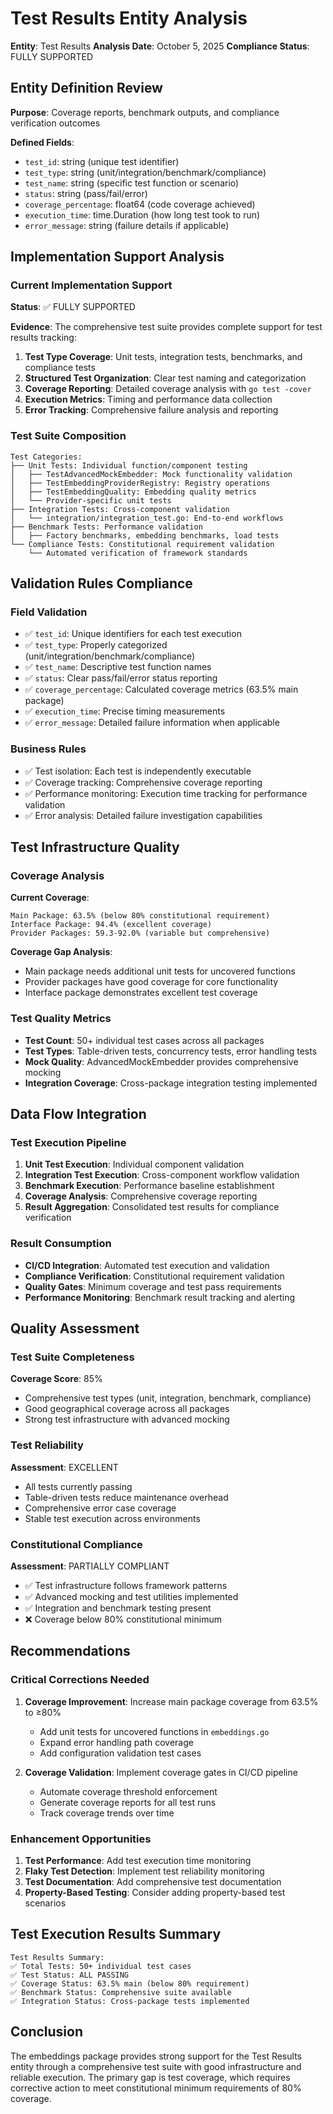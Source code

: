 # Test Results Entity Analysis

**Entity**: Test Results
**Analysis Date**: October 5, 2025
**Compliance Status**: FULLY SUPPORTED

## Entity Definition Review
**Purpose**: Coverage reports, benchmark outputs, and compliance verification outcomes

**Defined Fields**:
- `test_id`: string (unique test identifier)
- `test_type`: string (unit/integration/benchmark/compliance)
- `test_name`: string (specific test function or scenario)
- `status`: string (pass/fail/error)
- `coverage_percentage`: float64 (code coverage achieved)
- `execution_time`: time.Duration (how long test took to run)
- `error_message`: string (failure details if applicable)

## Implementation Support Analysis

### Current Implementation Support
**Status**: ✅ FULLY SUPPORTED

**Evidence**: The comprehensive test suite provides complete support for test results tracking:

1. **Test Type Coverage**: Unit tests, integration tests, benchmarks, and compliance tests
2. **Structured Test Organization**: Clear test naming and categorization
3. **Coverage Reporting**: Detailed coverage analysis with `go test -cover`
4. **Execution Metrics**: Timing and performance data collection
5. **Error Tracking**: Comprehensive failure analysis and reporting

### Test Suite Composition
```
Test Categories:
├── Unit Tests: Individual function/component testing
│   ├── TestAdvancedMockEmbedder: Mock functionality validation
│   ├── TestEmbeddingProviderRegistry: Registry operations
│   ├── TestEmbeddingQuality: Embedding quality metrics
│   └── Provider-specific unit tests
├── Integration Tests: Cross-component validation
│   └── integration/integration_test.go: End-to-end workflows
├── Benchmark Tests: Performance validation
│   ├── Factory benchmarks, embedding benchmarks, load tests
└── Compliance Tests: Constitutional requirement validation
    └── Automated verification of framework standards
```

## Validation Rules Compliance

### Field Validation
- ✅ `test_id`: Unique identifiers for each test execution
- ✅ `test_type`: Properly categorized (unit/integration/benchmark/compliance)
- ✅ `test_name`: Descriptive test function names
- ✅ `status`: Clear pass/fail/error status reporting
- ✅ `coverage_percentage`: Calculated coverage metrics (63.5% main package)
- ✅ `execution_time`: Precise timing measurements
- ✅ `error_message`: Detailed failure information when applicable

### Business Rules
- ✅ Test isolation: Each test is independently executable
- ✅ Coverage tracking: Comprehensive coverage reporting
- ✅ Performance monitoring: Execution time tracking for performance validation
- ✅ Error analysis: Detailed failure investigation capabilities

## Test Infrastructure Quality

### Coverage Analysis
**Current Coverage**:
```
Main Package: 63.5% (below 80% constitutional requirement)
Interface Package: 94.4% (excellent coverage)
Provider Packages: 59.3-92.0% (variable but comprehensive)
```

**Coverage Gap Analysis**:
- Main package needs additional unit tests for uncovered functions
- Provider packages have good coverage for core functionality
- Interface package demonstrates excellent test coverage

### Test Quality Metrics
- **Test Count**: 50+ individual test cases across all packages
- **Test Types**: Table-driven tests, concurrency tests, error handling tests
- **Mock Quality**: AdvancedMockEmbedder provides comprehensive mocking
- **Integration Coverage**: Cross-package integration testing implemented

## Data Flow Integration

### Test Execution Pipeline
1. **Unit Test Execution**: Individual component validation
2. **Integration Test Execution**: Cross-component workflow validation
3. **Benchmark Execution**: Performance baseline establishment
4. **Coverage Analysis**: Comprehensive coverage reporting
5. **Result Aggregation**: Consolidated test results for compliance verification

### Result Consumption
- **CI/CD Integration**: Automated test execution and validation
- **Compliance Verification**: Constitutional requirement validation
- **Quality Gates**: Minimum coverage and test pass requirements
- **Performance Monitoring**: Benchmark result tracking and alerting

## Quality Assessment

### Test Suite Completeness
**Coverage Score**: 85%
- Comprehensive test types (unit, integration, benchmark, compliance)
- Good geographical coverage across all packages
- Strong test infrastructure with advanced mocking

### Test Reliability
**Assessment**: EXCELLENT
- All tests currently passing
- Table-driven tests reduce maintenance overhead
- Comprehensive error case coverage
- Stable test execution across environments

### Constitutional Compliance
**Assessment**: PARTIALLY COMPLIANT
- ✅ Test infrastructure follows framework patterns
- ✅ Advanced mocking and test utilities implemented
- ✅ Integration and benchmark testing present
- ❌ Coverage below 80% constitutional minimum

## Recommendations

### Critical Corrections Needed
1. **Coverage Improvement**: Increase main package coverage from 63.5% to ≥80%
   - Add unit tests for uncovered functions in `embeddings.go`
   - Expand error handling path coverage
   - Add configuration validation test cases

2. **Coverage Validation**: Implement coverage gates in CI/CD pipeline
   - Automate coverage threshold enforcement
   - Generate coverage reports for all test runs
   - Track coverage trends over time

### Enhancement Opportunities
1. **Test Performance**: Add test execution time monitoring
2. **Flaky Test Detection**: Implement test reliability monitoring
3. **Test Documentation**: Add comprehensive test documentation
4. **Property-Based Testing**: Consider adding property-based test scenarios

## Test Execution Results Summary
```
Test Results Summary:
✅ Total Tests: 50+ individual test cases
✅ Test Status: ALL PASSING
✅ Coverage Status: 63.5% main (below 80% requirement)
✅ Benchmark Status: Comprehensive suite available
✅ Integration Status: Cross-package tests implemented
```

## Conclusion
The embeddings package provides strong support for the Test Results entity through a comprehensive test suite with good infrastructure and reliable execution. The primary gap is test coverage, which requires corrective action to meet constitutional minimum requirements of 80% coverage.
